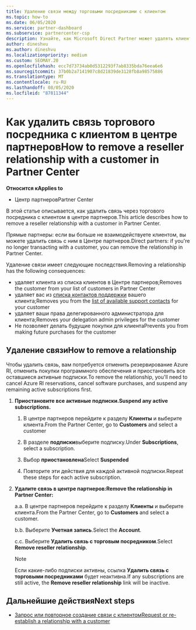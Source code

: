 ```yaml
---
title: Удаление связи между торговыми посредниками с клиентом
ms.topic: how-to
ms.date: 06/05/2020
ms.service: partner-dashboard
ms.subservice: partnercenter-csp
description: Узнайте, как Microsoft Direct Partner может удалять клиентов из списка, удалять делегированные права администратора и прекращать поддержку или покупку для клиента.
author: dineshvu
ms.author: dineshvu
ms.localizationpriority: medium
ms.custom: SEOMAY.20
ms.openlocfilehash: ecc7d73734ab0d5312293f7ab8335bda76eea6e6
ms.sourcegitcommit: 37b0b2a7141907c8d21839de3128fb8a98575886
ms.translationtype: MT
ms.contentlocale: ru-RU
ms.lasthandoff: 08/05/2020
ms.locfileid: "87811344"
---
```

# <a name="how-to-remove-a-reseller-relationship-with-a-customer-in-partner-center"></a><span data-ttu-id="e7a88-103">Как удалить связь торгового посредника с клиентом в центре партнеров</span><span class="sxs-lookup"><span data-stu-id="e7a88-103">How to remove a reseller relationship with a customer in Partner Center</span></span>

<span data-ttu-id="e7a88-104">**Относится к**</span><span class="sxs-lookup"><span data-stu-id="e7a88-104">**Applies to**</span></span>

- <span data-ttu-id="e7a88-105">Центр партнеров</span><span class="sxs-lookup"><span data-stu-id="e7a88-105">Partner Center</span></span>

<span data-ttu-id="e7a88-106">В этой статье описывается, как удалить связь через торгового посредника с клиентом в центре партнеров.</span><span class="sxs-lookup"><span data-stu-id="e7a88-106">This article describes how to remove a reseller relationship with a customer in Partner Center.</span></span>

<span data-ttu-id="e7a88-107">Прямые партнеры: если вы больше не взаимодействуете клиентом, вы можете удалить связь с ним в Центре партнеров.</span><span class="sxs-lookup"><span data-stu-id="e7a88-107">Direct partners: if you're no longer transacting with a customer, you can remove the relationship in Partner Center.</span></span>

<span data-ttu-id="e7a88-108">Удаление связи имеет следующие последствия.</span><span class="sxs-lookup"><span data-stu-id="e7a88-108">Removing a relationship has the following consequences:</span></span>

- <span data-ttu-id="e7a88-109">удаляет клиента из списка клиентов в Центре партнеров;</span><span class="sxs-lookup"><span data-stu-id="e7a88-109">Removes the customer from your list of customers in Partner Center</span></span>
- <span data-ttu-id="e7a88-110">удаляет вас из [списка контактов поддержки](assign-support-contacts.md) вашего клиента;</span><span class="sxs-lookup"><span data-stu-id="e7a88-110">Removes you from the [list of available support contacts](assign-support-contacts.md) for your customer</span></span>
- <span data-ttu-id="e7a88-111">удаляет ваши права делегированного администратора для клиента;</span><span class="sxs-lookup"><span data-stu-id="e7a88-111">Removes your delegation admin privileges for the customer</span></span>
- <span data-ttu-id="e7a88-112">Не позволяет делать будущие покупки для клиента</span><span class="sxs-lookup"><span data-stu-id="e7a88-112">Prevents you from making future purchases for the customer</span></span>

## <a name="how-to-remove-a-relationship"></a><span data-ttu-id="e7a88-113">Удаление связи</span><span class="sxs-lookup"><span data-stu-id="e7a88-113">How to remove a relationship</span></span>

<span data-ttu-id="e7a88-114">Чтобы удалить связь, вам потребуется отменить резервирование Azure RI, отменить покупки программного обеспечения и приостановить все оставшиеся активные подписки.</span><span class="sxs-lookup"><span data-stu-id="e7a88-114">To remove the relationship, you'll need to cancel Azure RI reservations, cancel software purchases, and suspend any remaining active subscriptions first.</span></span>

1. <span data-ttu-id="e7a88-115">**Приостановите все активные подписки.**</span><span class="sxs-lookup"><span data-stu-id="e7a88-115">**Suspend any active subscriptions.**</span></span>

   1. <span data-ttu-id="e7a88-116">В центре партнеров перейдите к разделу **Клиенты** и выберите клиента.</span><span class="sxs-lookup"><span data-stu-id="e7a88-116">From the Partner Center, go to **Customers** and select a customer</span></span>

   2. <span data-ttu-id="e7a88-117">В разделе **подписки**выберите подписку.</span><span class="sxs-lookup"><span data-stu-id="e7a88-117">Under **Subscriptions**, select a subscription.</span></span>

   3. <span data-ttu-id="e7a88-118">Выбор **приостановлена**</span><span class="sxs-lookup"><span data-stu-id="e7a88-118">Select **Suspended**</span></span>

   4. <span data-ttu-id="e7a88-119">Повторите эти действия для каждой активной подписки.</span><span class="sxs-lookup"><span data-stu-id="e7a88-119">Repeat these steps for each active subscription.</span></span>

2. <span data-ttu-id="e7a88-120">**Удалите связь в центре партнеров:**</span><span class="sxs-lookup"><span data-stu-id="e7a88-120">**Remove the relationship in Partner Center:**</span></span>

   <span data-ttu-id="e7a88-121">а.</span><span class="sxs-lookup"><span data-stu-id="e7a88-121">a.</span></span> <span data-ttu-id="e7a88-122">В центре партнеров перейдите к разделу **Клиенты** и выберите клиента.</span><span class="sxs-lookup"><span data-stu-id="e7a88-122">From the Partner Center, go to **Customers** and select a customer.</span></span>

   <span data-ttu-id="e7a88-123">b.</span><span class="sxs-lookup"><span data-stu-id="e7a88-123">b.</span></span> <span data-ttu-id="e7a88-124">Выберите **Учетная запись**.</span><span class="sxs-lookup"><span data-stu-id="e7a88-124">Select the **Account**.</span></span>

   <span data-ttu-id="e7a88-125">c.</span><span class="sxs-lookup"><span data-stu-id="e7a88-125">c.</span></span> <span data-ttu-id="e7a88-126">Выберите **Удалить связь с торговым посредником**.</span><span class="sxs-lookup"><span data-stu-id="e7a88-126">Select **Remove reseller relationship**.</span></span>

   > [!NOTE]
   > <span data-ttu-id="e7a88-127">Если какие-либо подписки активны, ссылка **Удалить связь с торговыми посредниками** будет неактивна.</span><span class="sxs-lookup"><span data-stu-id="e7a88-127">If any subscriptions are still active, the **Remove reseller relationship** link will be inactive.</span></span>

## <a name="next-steps"></a><span data-ttu-id="e7a88-128">Дальнейшие действия</span><span class="sxs-lookup"><span data-stu-id="e7a88-128">Next steps</span></span>

- [<span data-ttu-id="e7a88-129">Запрос или повторное создание связи с клиентом</span><span class="sxs-lookup"><span data-stu-id="e7a88-129">Request or re-establish a relationship with a customer</span></span>](request-a-relationship-with-a-customer.md)
